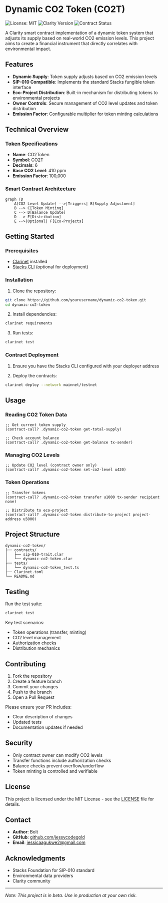 # Dynamic CO2 Token (CO2T)

![License: MIT](https://img.shields.io/badge/License-MIT-blue.svg)
![Clarity Version](https://img.shields.io/badge/Clarity-2.0-brightgreen)
![Contract Status](https://img.shields.io/badge/Status-Beta-yellow)

A Clarity smart contract implementation of a dynamic token system that adjusts its supply based on real-world CO2 emission levels. This project aims to create a financial instrument that directly correlates with environmental impact.

## Features

- **Dynamic Supply**: Token supply adjusts based on CO2 emission levels
- **SIP-010 Compatible**: Implements the standard Stacks fungible token interface
- **Eco-Project Distribution**: Built-in mechanism for distributing tokens to environmental projects
- **Owner Controls**: Secure management of CO2 level updates and token distribution
- **Emission Factor**: Configurable multiplier for token minting calculations

## Technical Overview

### Token Specifications
- **Name**: CO2Token
- **Symbol**: CO2T
- **Decimals**: 6
- **Base CO2 Level**: 410 ppm
- **Emission Factor**: 100,000

### Smart Contract Architecture

```mermaid
graph TD
    A[CO2 Level Update] -->|Triggers| B[Supply Adjustment]
    B --> C[Token Minting]
    C --> D[Balance Update]
    D --> E[Distribution]
    E -->|Optional| F[Eco-Projects]
```

## Getting Started

### Prerequisites

- [Clarinet](https://github.com/hirosystems/clarinet) installed
- [Stacks CLI](https://docs.stacks.co/docs/cli/overview) (optional for deployment)

### Installation

1. Clone the repository:
```bash
git clone https://github.com/yourusername/dynamic-co2-token.git
cd dynamic-co2-token
```

2. Install dependencies:
```bash
clarinet requirements
```

3. Run tests:
```bash
clarinet test
```

### Contract Deployment

1. Ensure you have the Stacks CLI configured with your deployer address

2. Deploy the contracts:
```bash
clarinet deploy --network mainnet/testnet
```

## Usage

### Reading CO2 Token Data

```clarity
;; Get current token supply
(contract-call? .dynamic-co2-token get-total-supply)

;; Check account balance
(contract-call? .dynamic-co2-token get-balance tx-sender)
```

### Managing CO2 Levels

```clarity
;; Update CO2 level (contract owner only)
(contract-call? .dynamic-co2-token set-co2-level u420)
```

### Token Operations

```clarity
;; Transfer tokens
(contract-call? .dynamic-co2-token transfer u1000 tx-sender recipient none)

;; Distribute to eco-project
(contract-call? .dynamic-co2-token distribute-to-project project-address u5000)
```

## Project Structure

```
dynamic-co2-token/
├── contracts/
│   ├── sip-010-trait.clar
│   └── dynamic-co2-token.clar
├── tests/
│   └── dynamic-co2-token_test.ts
├── Clarinet.toml
└── README.md
```

## Testing

Run the test suite:
```bash
clarinet test
```

Key test scenarios:
- Token operations (transfer, minting)
- CO2 level management
- Authorization checks
- Distribution mechanics

## Contributing

1. Fork the repository
2. Create a feature branch
3. Commit your changes
4. Push to the branch
5. Open a Pull Request

Please ensure your PR includes:
- Clear description of changes
- Updated tests
- Documentation updates if needed

## Security

- Only contract owner can modify CO2 levels
- Transfer functions include authorization checks
- Balance checks prevent overflow/underflow
- Token minting is controlled and verifiable

## License

This project is licensed under the MIT License - see the [LICENSE](LICENSE) file for details.

## Contact

- **Author**: Bolt
- **GitHub**: [github.com/jessycodegold](https://github.com/jessycodegold)
- **Email**: jessicaagukwe2@gmail.com

## Acknowledgments

- Stacks Foundation for SIP-010 standard
- Environmental data providers
- Clarity community

---
*Note: This project is in beta. Use in production at your own risk.*
